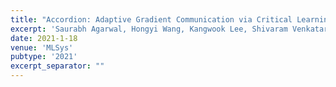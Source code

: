 ```yaml
---
title: "Accordion: Adaptive Gradient Communication via Critical Learning Regime Identification"
excerpt: 'Saurabh Agarwal, Hongyi Wang, Kangwook Lee, Shivaram Venkataraman, Dimitris Papailiopoulos \[[arXiv](https://arxiv.org/abs/2010.16248)\]'
date: 2021-1-18
venue: 'MLSys'
pubtype: '2021'
excerpt_separator: ""
---
```

